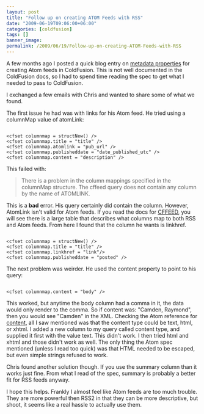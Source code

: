 ```yaml
---
layout: post
title: "Follow up on creating ATOM Feeds with RSS"
date: "2009-06-19T09:06:00+06:00"
categories: [coldfusion]
tags: []
banner_image: 
permalink: /2009/06/19/Follow-up-on-creating-ATOM-Feeds-with-RSS
---
```


A few months ago I posted a quick blog entry on <a href="http://www.raymondcamden.com/index.cfm/2009/2/25/Metadata-properties-for-CFFEED--Atom">metadata properties</a> for creating Atom feeds in ColdFusion. This is not well documented in the ColdFusion docs, so I had to spend time reading the spec to get what I needed to pass to ColdFusion.

I exchanged a few emails with Chris and wanted to share some of what we found.
<!--more-->
The first issue he had was with links for his Atom feed. He tried using a columnMap value of atomLink:

<code>
&lt;cfset columnmap = structNew() /&gt;
&lt;cfset columnmap.title = "title" /&gt;
&lt;cfset columnmap.atomlink = "pub_url" /&gt;
&lt;cfset columnmap.publisheddate = "date_published_utc" /&gt;
&lt;cfset columnmap.content = "description" /&gt;
</code>

This failed with:

<blockquote>
<p>
There is a problem in the column mappings specified in the columnMap structure. The cffeed query does not contain any column by the name of ATOMLINK.
</p>
</blockquote>

This is a <b>bad</b> error. His query certainly did contain the column. However, AtomLink isn't valid for Atom feeds. If you read the docs for <a href="http://livedocs.adobe.com/coldfusion/8/htmldocs/Tags_f_01.html#4002452">CFFEED</a>, you will see there is a large table that describes what columns map to both RSS and Atom feeds. From here I found that the column he wants is linkhref.

<code>
&lt;cfset columnmap = structNew() /&gt;
&lt;cfset columnmap.title = "title" /&gt;
&lt;cfset columnmap.linkhref = "link"/&gt;
&lt;cfset columnmap.publisheddate = "posted" /&gt;
</code>

The next problem was weirder. He used the content property to point to his query:

<code>
&lt;cfset columnmap.content = "body" /&gt;
</code>

This worked, but anytime the body column had a comma in it, the data would only render to the comma. So if content was: "Camden, Raymond", then you would see "Camden" in the XML. Checking the Atom reference for <a href="http://www.atomenabled.org//developers/syndication/atom-format-spec.php#element.content">content</a>, all I saw mentioned was that the content type could be text, html, or xhtml. I added a new column to my query called content type, and supplied it first with the value text. This didn't work. I then tried html and xhtml and those didn't work as well. The only thing the Atom spec mentioned (unless I read too quick) was that HTML needed to be escaped, but even simple strings refused to work. 

Chris found another solution though. If you use the summary column than it works just fine. From what I read of the spec, summary is probably a better fit for RSS feeds anyway.

I hope this helps. Frankly I almost feel like Atom feeds are too much trouble. They are more powerful then RSS2 in that they can be more descriptive, but shoot, it seems like a real hassle to actually use them.